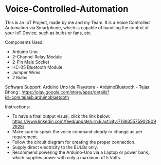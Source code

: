 # Voice-Controlled-Automation
This is an IoT Project, made by me and my Team. It is a Voice Controlled Automation via Smartphone, which is capable of handling the control of your IoT Device, such as bulbs or fans, etc.

Components Used:
- Arduino Uno
- 2-Channel Relay Module
- 2-Pin Male Socket
- HC-05 Bluetooth Module
- Jumper Wires
- 2 Bulbs

Software Support:
Arduino Uno Ide
Playstore - ArduinoBluetooth - Tejas Bhong : https://play.google.com/store/apps/details?id=com.tejasb.arduinobluetooth

Instructions:
- To have a final output visual, click the link below:
https://www.linkedin.com/feed/update/urn:li:activity:7189355759028092928/
- Make sure to speak the voice command clearly or change as per requirement.
- Follow the circuit diagram for creating the proper connection.
- Supply direct electricity to the BULBs only.
- Recommend powering the Arduino-Uno via a Laptop or power bank, which supplies power with only a maximum of 5 Volts. 
